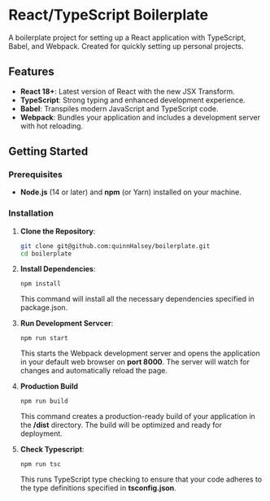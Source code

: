 # React/TypeScript Boilerplate

A boilerplate project for setting up a React application with TypeScript, Babel, and Webpack. Created for quickly setting up personal projects.

## Features

- **React 18+**: Latest version of React with the new JSX Transform.
- **TypeScript**: Strong typing and enhanced development experience.
- **Babel**: Transpiles modern JavaScript and TypeScript code.
- **Webpack**: Bundles your application and includes a development server with hot reloading.

## Getting Started

### Prerequisites

- **Node.js** (14 or later) and **npm** (or Yarn) installed on your machine.

### Installation

1. **Clone the Repository**:

   ```bash
   git clone git@github.com:quinnHalsey/boilerplate.git
   cd boilerplate

2. **Install Dependencies**:

   ```
   npm install
    ```
    This command will install all the necessary dependencies specified in package.json.

3. **Run Development Servcer**:

    ```
    npm run start
    ```
    This starts the Webpack development server and opens the application in your default web browser on **port 8000**. The server will watch for changes and automatically reload the page.


4. **Production Build**

    ```
    npm run build
    ```
    This command creates a production-ready build of your application in the **/dist** directory. The build will be optimized and ready for deployment.


5. **Check Typescript**:

    ```
    npm run tsc
    ```
    This runs TypeScript type checking to ensure that your code adheres to the type definitions specified in **tsconfig.json**.



